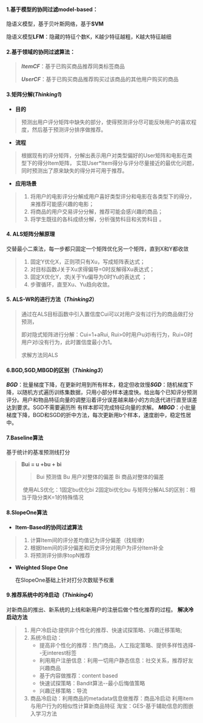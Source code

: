 #### 1.基于模型的协同过滤model-based：

隐语义模型，基于贝叶斯网络，基于**SVM**

隐语义模型**LFM**：隐藏的特征个数K，K越少特征越粗，K越大特征越细

#### 2.基于领域的协同过滤算法：

> ***ItemCF***：基于已购买商品推荐同类标签商品
>
> ***UserCF***：基于已购买商品推荐购买过该商品的其他用户购买的商品

#### 3.矩阵分解(***Thinking1***)

- **目的**

> 预测出用户评分矩阵中缺失的部分，使得预测评分尽可能反映用户的喜欢程度，然后基于预测评分排序做推荐。  

- **流程**

> 根据现有的评分矩阵，分解出表示用户对类型偏好的User矩阵和电影在类型下的得分Item矩阵， 实现User*Item得分与评分尽量接近的最优化问题，同时预测出了原来缺失的得分并可用于推荐。

- **应用场景**

> 1. 将用户的电影评分分解成用户喜好类型评分和电影在各类型下的得分，来推荐可能感兴趣的电影；
> 2. 将商品的用户交易评分分解，推荐可能会感兴趣的商品；
> 3. 将学生既往的各科成绩分解，分析强势科目和劣势科目 。

#### 4. ALS矩阵分解原理

交替最小二乘法，每一步都只固定一个矩阵优化另一个矩阵，直到X和Y都收敛

> 1. 固定Y优化X，正则项只有Xu，写成矩阵表达式；
> 2. 对目标函数J关于Xu求得偏导=0时反解得Xu表达式；
> 3. 固定X优化Y，求j关于Yu偏导为0时Yu的表达式 ；
> 4. 步骤循环，直至Xu、Yu趋向收敛。

#### 5. ALS-WR的进行方法（***Thinking2***）

> 通过在ALS目标函数中引入置信度Cui可以对用户没有过行为的商品做打分预测，
>
> 即对隐式矩阵进行分解：Cui=1+aRui,   Rui>0时用户u对i有行为，Rui=0时用户对i没有行为，此时置信度最小为1。
>
> 求解方法同ALS

#### 6.BGD,SGD,MBGD的区别（***Thinking3***）

​	***BGD***：批量梯度下降，在更新时用到所有样本，稳定但收敛慢
​	***SGD***：随机梯度下降，以随机方式遍历训练集数据，只用小部分样本速度快。给出每个已知评分预测评分。
​          	用户和物品特征向量的调整沿着评分误差越来越小的方向迭代进行直至误差达到要求。SGD不需要遍历所			  有样本即可完成特征向量的求解。
​	***MBGD***：小批量梯度下降，BGD和SGD的折中方法，每次更新用b个样本，速度剧中，稳定性居中。

#### 7.Baseline算法

基于统计的基准预测线打分

>  **Bui = u +bu + bi** 
>
> > Bui 预测值
> > Bu 用户对整体的偏差
> > Bi  商品对整体的偏差
>
> ​	使用ALS优化：1固定bu优化bi  2固定bi优化bu
> ​	与矩阵分解ALS的区别：相当于隐分类K=1的特殊情况

#### 8.SlopeOne算法

- **Item-Based的协同过滤算法**

>  	1. 计算Item间的评分差均值记为评分偏差（找规律）
>  	2. 根据Item间的评分偏差和历史评分对用户为评分Item补全
>  	3. 将预测评分排序topN推荐

- **Weighted Slope One**

  在SlopeOne基础上针对打分次数赋予权重



#### 9.推荐系统中的冷启动（***Thinking4***）

对新商品的推出、新系统的上线和新用户的注册后做个性化推荐的过程。
**解决冷启动方法**

> 1. 用户冷启动:提供非个性化的推荐、快速试探策略、兴趣迁移策略;
> 2. 系统冷启动：
>    - 提高非个性化的推荐：热门商品，人工指定策略、提供多样性选择--无interest标签
>    - 利用用户注册信息：利用一切用户静态信息：社交关系，推荐好友兴趣商品
>    - 基于内容做推荐：content based
>    - 快速试探策略：Bandit算法--最小后悔值策略
>    - 兴趣迁移策略：导流
> 3. 商品冷启动：利用商品的metadata信息做推荐：商品冷启动
>    			   利用item与用户行为的相似性计算新商品特征
>       			   淘宝：GES-基于辅助信息的图嵌入学习方法
